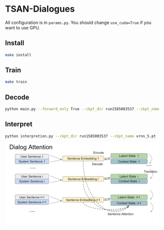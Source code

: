 # TSAN-Dialogues

All configuration is in `params.py`. You should change `use_cuda=True` if you want to use GPU.

## Install

```bash
make install
```

## Train  

```bash
make train
```

## Decode

```bash
python main.py --forward_only True --ckpt_dir run1585003537 --ckpt_name vrnn_5.pt
```

## Interpret

```bash
python interpretion.py --ckpt_dir run1585003537 --ckpt_name vrnn_5.pt
```

![Image 1](imgs/dialog_attn.PNG)